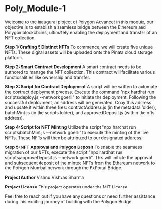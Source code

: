 # Poly_Module-1
Welcome to the inaugural project of Polygon Advance! In this module, our objective is to establish a seamless bridge between the Ethereum and Polygon blockchains, ultimately enabling the deployment and transfer of an NFT collection.

**Step 1: Crafting 5 Distinct NFTs**
To commence, we will create five unique NFTs. These digital assets will be uploaded onto the Pinata cloud storage platform.

**Step 2: Smart Contract Development**
A smart contract needs to be authored to manage the NFT collection. This contract will facilitate various functionalities like ownership and transfer. 

**Step 3: Script for Contract Deployment**
A script will be written to automate the contract deployment process. Execute the command "npx hardhat run scripts/deploy.js --network goerli" to initiate the deployment. Following the successful deployment, an address will be generated. Copy this address and update it within three files: contractAddress.js (in the metadata folder), batchMint.js (in the scripts folder), and approvedDeposit.js (within the nfts address).

**Step 4: Script for NFT Minting**
Utilize the script "npx hardhat run scripts/batchMint.js --network goerli" to execute the minting of the five NFTs. These NFTs will then be attributed to our designated address.

**Step 5: NFT Approval and Polygon Deposit**
To enable the seamless migration of our NFTs, execute the script "npx hardhat run scripts/approveDeposit.js --network goerli". This will initiate the approval and subsequent deposit of the minted NFTs from the Ethereum network to the Polygon Mumbai network through the FxPortal Bridge.

**Project Author**
Vishnu Vishvas Sharma

**Project License**
This project operates under the MIT License.

Feel free to reach out if you have any questions or need further assistance during this exciting journey of building with the Polygon Bridge.
